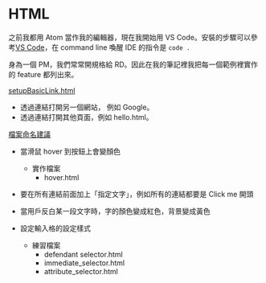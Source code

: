# HTML

之前我都用 Atom 當作我的編輯器，現在我開始用 VS Code。安裝的步驟可以參考[VS Code](https://code.visualstudio.com/docs/setup/mac)，在 command line 喚醒 IDE 的指令是 `code .`

身為一個 PM，我們常常開規格給 RD。因此在我的筆記裡我把每一個範例裡實作的 feature 都列出來。


[setupBasicLink.html](https://github.com/jeffrey1183/coding-notes/blob/master/My%20Practice/HTML/setupBasicLink.html)
* 透過連結打開另一個網站， 例如 Google。
* 透過連結打開其他頁面，例如 hello.html。


[檔案命名建議](http://web.chu.edu.tw/~wswu/webdesign/notes/naming_and_structure.htm)


* 當滑鼠 hover 到按鈕上會變顏色
  * 實作檔案
    * hover.html
* 要在所有連結前面加上「指定文字」，例如所有的連結都要是 Click me 開頭
* 當用戶反白某一段文字時，字的顏色變成紅色，背景變成黃色


* 設定輸入格的設定樣式
  * 練習檔案
    * defendant selector.html
    * immediate\_selector.html
    * attribute\_selector.html